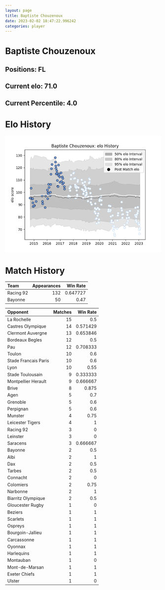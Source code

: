 ```yaml
---  
layout: page  
title: Baptiste Chouzenoux  
date: 2023-02-02 18:47:22.996242  
categories: player  
---
```

# Baptiste Chouzenoux

## Positions: FL

## Current elo: 71.0

## Current Percentile: 4.0

# Elo History


![elo history](history_BaptisteChouzenoux.png)
# Match History


| Team      |   Appearances |   Win Rate |
|:----------|--------------:|-----------:|
| Racing 92 |           132 |   0.647727 |
| Bayonne   |            50 |   0.47     |

| Opponent             |   Matches |   Win Rate |
|:---------------------|----------:|-----------:|
| La Rochelle          |        15 |   0.5      |
| Castres Olympique    |        14 |   0.571429 |
| Clermont Auvergne    |        13 |   0.653846 |
| Bordeaux Begles      |        12 |   0.5      |
| Pau                  |        12 |   0.708333 |
| Toulon               |        10 |   0.6      |
| Stade Francais Paris |        10 |   0.6      |
| Lyon                 |        10 |   0.55     |
| Stade Toulousain     |         9 |   0.333333 |
| Montpellier Herault  |         9 |   0.666667 |
| Brive                |         8 |   0.875    |
| Agen                 |         5 |   0.7      |
| Grenoble             |         5 |   0.6      |
| Perpignan            |         5 |   0.6      |
| Munster              |         4 |   0.75     |
| Leicester Tigers     |         4 |   1        |
| Racing 92            |         3 |   0        |
| Leinster             |         3 |   0        |
| Saracens             |         3 |   0.666667 |
| Bayonne              |         2 |   0.5      |
| Albi                 |         2 |   1        |
| Dax                  |         2 |   0.5      |
| Tarbes               |         2 |   0.5      |
| Connacht             |         2 |   0        |
| Colomiers            |         2 |   0.75     |
| Narbonne             |         2 |   1        |
| Biarritz Olympique   |         2 |   0.5      |
| Gloucester Rugby     |         1 |   0        |
| Beziers              |         1 |   1        |
| Scarlets             |         1 |   1        |
| Ospreys              |         1 |   1        |
| Bourgoin-Jallieu     |         1 |   1        |
| Carcassonne          |         1 |   1        |
| Oyonnax              |         1 |   1        |
| Harlequins           |         1 |   1        |
| Montauban            |         1 |   0        |
| Mont-de-Marsan       |         1 |   1        |
| Exeter Chiefs        |         1 |   1        |
| Ulster               |         1 |   0        |
